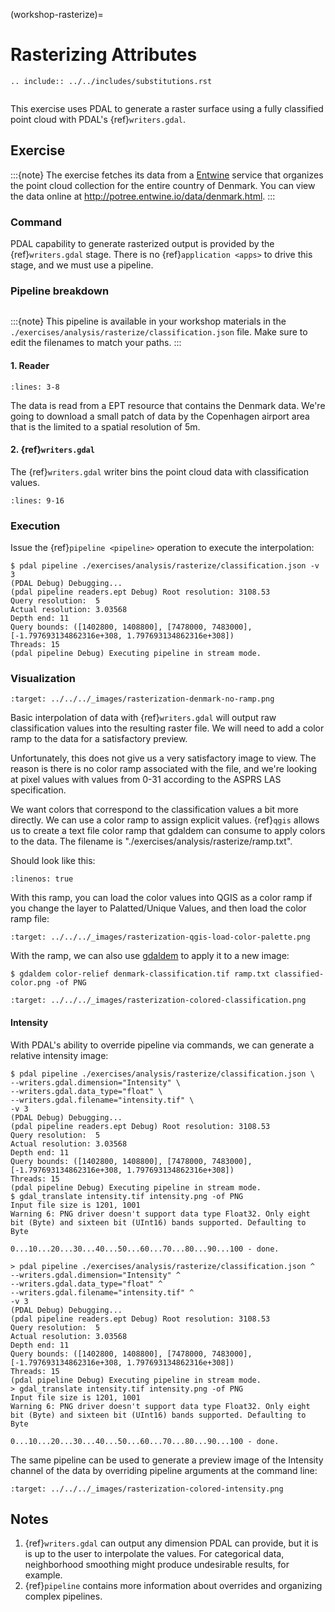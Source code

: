 (workshop-rasterize)=

# Rasterizing Attributes

```{eval-rst}
.. include:: ../../includes/substitutions.rst
```

```{index} classification, intensity, rasterization
```

This exercise uses PDAL to generate a raster surface using a fully classified
point cloud with PDAL's {ref}`writers.gdal`.

## Exercise

:::{note}
The exercise fetches its data from a [Entwine] service that organizes the
point cloud collection for the entire country of Denmark. You can view the
data online at <http://potree.entwine.io/data/denmark.html>.
:::

### Command

PDAL capability to generate rasterized output is provided by the
{ref}`writers.gdal` stage. There is no {ref}`application <apps>` to drive this
stage, and we must use a pipeline.

### Pipeline breakdown

```{literalinclude} ./classification.json
```

:::{note}
This pipeline is available in your workshop materials in the
`./exercises/analysis/rasterize/classification.json` file. Make sure to
edit the filenames to match your paths.
:::

#### 1. Reader

```{literalinclude} ./classification.json
:lines: 3-8
```

The data is read from a EPT resource that contains the Denmark data.
We're going to download a small patch of data by the Copenhagen airport area
that is the limited to a spatial resolution of 5m.

#### 2. {ref}`writers.gdal`

The {ref}`writers.gdal` writer bins the point cloud data with
classification values.

```{literalinclude} ./classification.json
:lines: 9-16
```

### Execution

Issue the {ref}`pipeline <pipeline>` operation to execute the interpolation:

```console
$ pdal pipeline ./exercises/analysis/rasterize/classification.json -v 3
(PDAL Debug) Debugging...
(pdal pipeline readers.ept Debug) Root resolution: 3108.53
Query resolution:  5
Actual resolution: 3.03568
Depth end: 11
Query bounds: ([1402800, 1408800], [7478000, 7483000], [-1.797693134862316e+308, 1.797693134862316e+308])
Threads: 15
(pdal pipeline Debug) Executing pipeline in stream mode.
```

### Visualization

```{image} ../../images/rasterization-denmark-no-ramp.png
:target: ../../../_images/rasterization-denmark-no-ramp.png
```

Basic interpolation of data with {ref}`writers.gdal` will output raw
classification values into the resulting raster file. We will need to add a
color ramp to the data for a satisfactory preview.

Unfortunately, this does not give us a very satisfactory image to view. The
reason is there is no color ramp associated with the file, and we're looking at
pixel values with values from 0-31 according to the ASPRS LAS specification.

We want colors that correspond to the classification values a bit more
directly. We can use a color ramp to assign explicit values. {ref}`qgis` allows
us to create a text file color ramp that gdaldem can consume to apply colors to
the data. The filename is "./exercises/analysis/rasterize/ramp.txt".

Should look like this:

```{literalinclude} ./ramp.txt
:linenos: true
```

With this ramp, you can load the color values into QGIS as a color ramp if you
change the layer to Palatted/Unique Values, and then load the color ramp file:

```{image} ../../images/rasterization-qgis-load-color-palette.png
:target: ../../../_images/rasterization-qgis-load-color-palette.png
```

With the ramp, we can also use [gdaldem] to apply it to a new image:

```console
$ gdaldem color-relief denmark-classification.tif ramp.txt classified-color.png -of PNG
```

```{image} ../../images/rasterization-colored-classification.png
:target: ../../../_images/rasterization-colored-classification.png
```

#### Intensity

With PDAL's ability to override pipeline via commands, we can generate a
relative intensity image:

```console
$ pdal pipeline ./exercises/analysis/rasterize/classification.json \
--writers.gdal.dimension="Intensity" \
--writers.gdal.data_type="float" \
--writers.gdal.filename="intensity.tif" \
-v 3
(PDAL Debug) Debugging...
(pdal pipeline readers.ept Debug) Root resolution: 3108.53
Query resolution:  5
Actual resolution: 3.03568
Depth end: 11
Query bounds: ([1402800, 1408800], [7478000, 7483000], [-1.797693134862316e+308, 1.797693134862316e+308])
Threads: 15
(pdal pipeline Debug) Executing pipeline in stream mode.
$ gdal_translate intensity.tif intensity.png -of PNG
Input file size is 1201, 1001
Warning 6: PNG driver doesn't support data type Float32. Only eight bit (Byte) and sixteen bit (UInt16) bands supported. Defaulting to Byte

0...10...20...30...40...50...60...70...80...90...100 - done.
```

```doscon
> pdal pipeline ./exercises/analysis/rasterize/classification.json ^
--writers.gdal.dimension="Intensity" ^
--writers.gdal.data_type="float" ^
--writers.gdal.filename="intensity.tif" ^
-v 3
(PDAL Debug) Debugging...
(pdal pipeline readers.ept Debug) Root resolution: 3108.53
Query resolution:  5
Actual resolution: 3.03568
Depth end: 11
Query bounds: ([1402800, 1408800], [7478000, 7483000], [-1.797693134862316e+308, 1.797693134862316e+308])
Threads: 15
(pdal pipeline Debug) Executing pipeline in stream mode.
> gdal_translate intensity.tif intensity.png -of PNG
Input file size is 1201, 1001
Warning 6: PNG driver doesn't support data type Float32. Only eight bit (Byte) and sixteen bit (UInt16) bands supported. Defaulting to Byte

0...10...20...30...40...50...60...70...80...90...100 - done.
```

The same pipeline can be used to generate a preview image of the Intensity
channel of the data by overriding pipeline arguments at the command line:

```{image} ../../images/rasterization-colored-intensity.png
:target: ../../../_images/rasterization-colored-intensity.png
```

## Notes

1. {ref}`writers.gdal`  can output any dimension PDAL can provide, but it is is
   up to the user to interpolate the values. For categorical data, neighborhood
   smoothing might produce undesirable results, for example.
2. {ref}`pipeline` contains more information about overrides and organizing
   complex pipelines.

[digital terrain model]: https://en.wikipedia.org/wiki/Digital_elevation_model
[entwine]: https://entwine.io
[gdaldem]: http://www.gdal.org/gdaldem.html
[tin]: https://en.wikipedia.org/wiki/Triangulated_irregular_network
